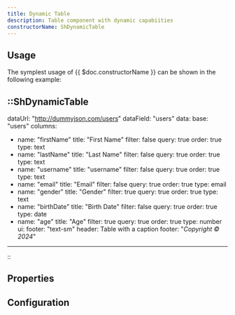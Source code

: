 ```yaml
---
title: Dynamic Table
description: Table component with dynamic capabiities
constructorName: ShDynamicTable
---
```



## Usage

The symplest usage of {{ $doc.constructorName }} can be shown in the following example:

::ShDynamicTable
---
dataUrl: "http://dummyjson.com/users"
dataField: "users"
data:
  base: "users"
  columns:
  - name: "firstName"
    title: "First Name"
    filter: false
    query: true
    order: true
    type: text
  - name: "lastName"
    title: "Last Name"
    filter: false
    query: true
    order: true
    type: text
  - name: "username"
    title: "username"
    filter: false
    query: true
    order: true
    type: text
  - name: "email"
    title: "Email"
    filter: false
    query: true
    order: true
    type: email
  - name: "gender"
    title: "Gender"
    filter: true
    query: true
    order: true
    type: text
  - name: "birthDate"
    title: "Birth Date"
    filter: false
    query: true
    order: true
    type: date
  - name: "age"
    title: "Age"
    filter: true
    query: true
    order: true
    type: number
ui:
  footer: "text-sm"
header: Table with a caption
footer: "*Copyright &copy; 2024*"
---
::


## Properties

## Configuration

